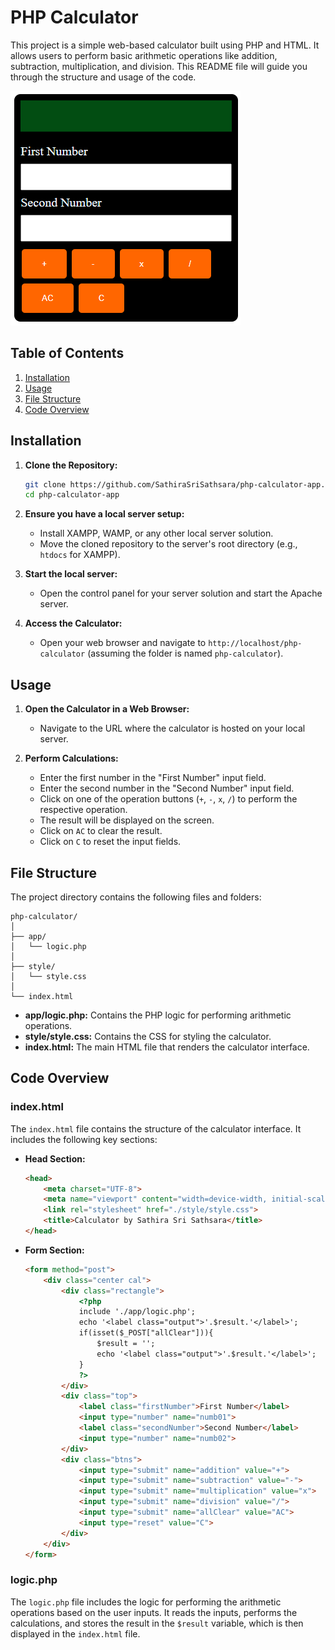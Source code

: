 # PHP Calculator

This project is a simple web-based calculator built using PHP and HTML. It allows users to perform basic arithmetic operations like addition, subtraction, multiplication, and division. This README file will guide you through the structure and usage of the code.

![image](./screenshots/ss.png)

## Table of Contents

1. [Installation](#installation)
2. [Usage](#usage)
3. [File Structure](#file-structure)
4. [Code Overview](#code-overview)

## Installation

1. **Clone the Repository:**
   ```bash
   git clone https://github.com/SathiraSriSathsara/php-calculator-app.git
   cd php-calculator-app
   ```

2. **Ensure you have a local server setup:**
   - Install XAMPP, WAMP, or any other local server solution.
   - Move the cloned repository to the server's root directory (e.g., `htdocs` for XAMPP).

3. **Start the local server:**
   - Open the control panel for your server solution and start the Apache server.

4. **Access the Calculator:**
   - Open your web browser and navigate to `http://localhost/php-calculator` (assuming the folder is named `php-calculator`).

## Usage

1. **Open the Calculator in a Web Browser:**
   - Navigate to the URL where the calculator is hosted on your local server.

2. **Perform Calculations:**
   - Enter the first number in the "First Number" input field.
   - Enter the second number in the "Second Number" input field.
   - Click on one of the operation buttons (`+`, `-`, `x`, `/`) to perform the respective operation.
   - The result will be displayed on the screen.
   - Click on `AC` to clear the result.
   - Click on `C` to reset the input fields.

## File Structure

The project directory contains the following files and folders:

```
php-calculator/
│
├── app/
│   └── logic.php
│
├── style/
│   └── style.css
│
└── index.html
```

- **app/logic.php:** Contains the PHP logic for performing arithmetic operations.
- **style/style.css:** Contains the CSS for styling the calculator.
- **index.html:** The main HTML file that renders the calculator interface.

## Code Overview

### index.html

The `index.html` file contains the structure of the calculator interface. It includes the following key sections:

- **Head Section:**
  ```html
  <head>
      <meta charset="UTF-8">
      <meta name="viewport" content="width=device-width, initial-scale=1.0">
      <link rel="stylesheet" href="./style/style.css">
      <title>Calculator by Sathira Sri Sathsara</title>
  </head>
  ```

- **Form Section:**
  ```html
  <form method="post">
      <div class="center cal">
          <div class="rectangle">
              <?php 
              include './app/logic.php';
              echo '<label class="output">'.$result.'</label>';
              if(isset($_POST["allClear"])){
                  $result = '';
                  echo '<label class="output">'.$result.'</label>';
              }
              ?>
          </div>
          <div class="top">
              <label class="firstNumber">First Number</label>
              <input type="number" name="numb01">
              <label class="secondNumber">Second Number</label>
              <input type="number" name="numb02">
          </div>
          <div class="btns">
              <input type="submit" name="addition" value="+">
              <input type="submit" name="subtraction" value="-">
              <input type="submit" name="multiplication" value="x">
              <input type="submit" name="division" value="/">
              <input type="submit" name="allClear" value="AC">
              <input type="reset" value="C">
          </div>
      </div>
  </form>
  ```

### logic.php

The `logic.php` file includes the logic for performing the arithmetic operations based on the user inputs. It reads the inputs, performs the calculations, and stores the result in the `$result` variable, which is then displayed in the `index.html` file.
